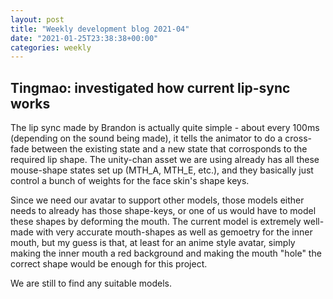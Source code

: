 ```yaml
---
layout: post
title: "Weekly development blog 2021-04"
date: "2021-01-25T23:38:38+00:00"
categories: weekly
---
```


## Tingmao: investigated how current lip-sync works

The lip sync made by Brandon is actually quite simple - about every 100ms (depending on the sound being made), it tells the animator to do a cross-fade between the existing state and a new state that corrosponds to the required lip shape. The unity-chan asset we are using already has all these mouse-shape states set up (MTH_A, MTH_E, etc.), and they basically just control a bunch of weights for the face skin's shape keys.

Since we need our avatar to support other models, those models either needs to already has those shape-keys, or one of us would have to model these shapes by deforming the mouth. The current model is extremely well-made with very accurate mouth-shapes as well as gemoetry for the inner mouth, but my guess is that, at least for an anime style avatar, simply making the inner mouth a red background and making the mouth "hole" the correct shape would be enough for this project.

We are still to find any suitable models.
